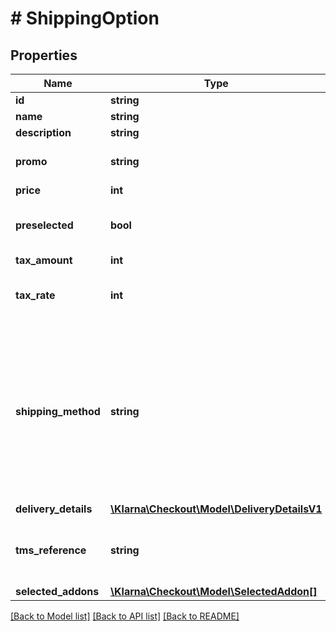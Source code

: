 # # ShippingOption

## Properties

Name | Type | Description | Notes
------------ | ------------- | ------------- | -------------
**id** | **string** | id |
**name** | **string** | Name. |
**description** | **string** | Description. | [optional]
**promo** | **string** | Promotion name. To be used if this shipping option is promotional. | [optional]
**price** | **int** | Price including tax. |
**preselected** | **bool** | If true, this option will be preselected when checkout loads. Default: false | [optional]
**tax_amount** | **int** | Tax amount. |
**tax_rate** | **int** | Non-negative. In percent, two implicit decimals. I.e 2500 &#x3D; 25%. |
**shipping_method** | **string** | Shipping method. Possible values:&lt;ul&gt;&lt;li&gt;PickUpStore&lt;/li&gt;&lt;li&gt;Home&lt;/li&gt;&lt;li&gt;BoxReg&lt;/li&gt;&lt;li&gt;BoxUnreg&lt;/li&gt;&lt;li&gt;PickUpPoint&lt;/li&gt;&lt;li&gt;Own&lt;/li&gt;&lt;li&gt;Postal&lt;/li&gt;&lt;li&gt;DHLPackstation&lt;/li&gt;&lt;li&gt;Digital&lt;/li&gt;&lt;/ul&gt; If DHLPackstation is selected the correct form will be displayed. | [optional]
**delivery_details** | [**\Klarna\Checkout\Model\DeliveryDetailsV1**](DeliveryDetailsV1.md) |  | [optional]
**tms_reference** | **string** | TMS reference. Required to map completed orders to shipments reserved in TMS. | [optional]
**selected_addons** | [**\Klarna\Checkout\Model\SelectedAddon[]**](SelectedAddon.md) |  | [optional]

[[Back to Model list]](../../README.md#models) [[Back to API list]](../../README.md#endpoints) [[Back to README]](../../README.md)
